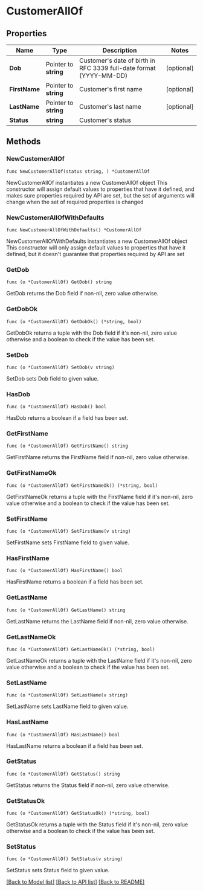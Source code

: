 # CustomerAllOf

## Properties

Name | Type | Description | Notes
------------ | ------------- | ------------- | -------------
**Dob** | Pointer to **string** | Customer&#39;s date of birth in RFC 3339 full-date format (YYYY-MM-DD) | [optional] 
**FirstName** | Pointer to **string** | Customer&#39;s first name | [optional] 
**LastName** | Pointer to **string** | Customer&#39;s last name | [optional] 
**Status** | **string** | Customer&#39;s status | 

## Methods

### NewCustomerAllOf

`func NewCustomerAllOf(status string, ) *CustomerAllOf`

NewCustomerAllOf instantiates a new CustomerAllOf object
This constructor will assign default values to properties that have it defined,
and makes sure properties required by API are set, but the set of arguments
will change when the set of required properties is changed

### NewCustomerAllOfWithDefaults

`func NewCustomerAllOfWithDefaults() *CustomerAllOf`

NewCustomerAllOfWithDefaults instantiates a new CustomerAllOf object
This constructor will only assign default values to properties that have it defined,
but it doesn't guarantee that properties required by API are set

### GetDob

`func (o *CustomerAllOf) GetDob() string`

GetDob returns the Dob field if non-nil, zero value otherwise.

### GetDobOk

`func (o *CustomerAllOf) GetDobOk() (*string, bool)`

GetDobOk returns a tuple with the Dob field if it's non-nil, zero value otherwise
and a boolean to check if the value has been set.

### SetDob

`func (o *CustomerAllOf) SetDob(v string)`

SetDob sets Dob field to given value.

### HasDob

`func (o *CustomerAllOf) HasDob() bool`

HasDob returns a boolean if a field has been set.

### GetFirstName

`func (o *CustomerAllOf) GetFirstName() string`

GetFirstName returns the FirstName field if non-nil, zero value otherwise.

### GetFirstNameOk

`func (o *CustomerAllOf) GetFirstNameOk() (*string, bool)`

GetFirstNameOk returns a tuple with the FirstName field if it's non-nil, zero value otherwise
and a boolean to check if the value has been set.

### SetFirstName

`func (o *CustomerAllOf) SetFirstName(v string)`

SetFirstName sets FirstName field to given value.

### HasFirstName

`func (o *CustomerAllOf) HasFirstName() bool`

HasFirstName returns a boolean if a field has been set.

### GetLastName

`func (o *CustomerAllOf) GetLastName() string`

GetLastName returns the LastName field if non-nil, zero value otherwise.

### GetLastNameOk

`func (o *CustomerAllOf) GetLastNameOk() (*string, bool)`

GetLastNameOk returns a tuple with the LastName field if it's non-nil, zero value otherwise
and a boolean to check if the value has been set.

### SetLastName

`func (o *CustomerAllOf) SetLastName(v string)`

SetLastName sets LastName field to given value.

### HasLastName

`func (o *CustomerAllOf) HasLastName() bool`

HasLastName returns a boolean if a field has been set.

### GetStatus

`func (o *CustomerAllOf) GetStatus() string`

GetStatus returns the Status field if non-nil, zero value otherwise.

### GetStatusOk

`func (o *CustomerAllOf) GetStatusOk() (*string, bool)`

GetStatusOk returns a tuple with the Status field if it's non-nil, zero value otherwise
and a boolean to check if the value has been set.

### SetStatus

`func (o *CustomerAllOf) SetStatus(v string)`

SetStatus sets Status field to given value.



[[Back to Model list]](../README.md#documentation-for-models) [[Back to API list]](../README.md#documentation-for-api-endpoints) [[Back to README]](../README.md)


